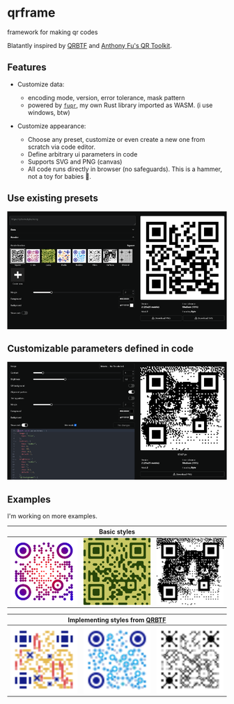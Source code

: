 # qrframe

framework for making qr codes

Blatantly inspired by [QRBTF](https://qrbtf.com) and [Anthony Fu's QR Toolkit](https://qrcode.antfu.me).

## Features

- Customize data:
  - encoding mode, version, error tolerance, mask pattern
  - powered by [`fuqr`](https://github.com/zhengkyl/fuqr), my own Rust library imported as WASM. (i use windows, btw)

- Customize appearance:
  - Choose any preset, customize or even create a new one from scratch via code editor.
  - Define arbitrary ui parameters in code
  - Supports SVG and PNG (canvas)
  - All code runs directly in browser (no safeguards). This is a hammer, not a toy for babies 🤡.

## Use existing presets

![style select ui](./examples/ui1.png)

## Customizable parameters defined in code

![code and parameter editor ui](./examples/ui2.png)

## Examples

I'm working on more examples.

<table>
  <thead>
    <tr>
      <th colspan="3">Basic styles</th>
    </tr>
  </thead>
  <tbody>
  <tr>
    <td>
      <img src="./examples/circle.png"/>
    </td>
    <td>
      <img src="./examples/camo.png"/>
    </td>
    <td>
      <img src="./examples/halftone.png" width="290"/>
    </td>
  </tr>
  </tbody>
</table>

<table>
  <thead>
    <tr>
      <th colspan="3">Implementing styles from <a href="https://qrbtf.com">QRBTF</a></th>
    </tr>
  </thead>
  <tbody>
  <tr>
    <td>
      <img src="./examples/blocks.svg" width="290"/>
    </td>
    <td>
      <img src="./examples/bubbles.svg" width="290"/>
    </td>
    <td>
      <img src="./examples/alien.svg" width="290"/>
    </td>
  </tr>
  </tbody>
</table>
